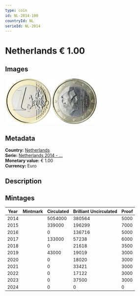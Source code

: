 ```yaml
---
type: coin
id: NL-2014-100
countryId: NL
serieId: NL-2014
---
```


# Netherlands € 1.00

## Images

<img src="../../../Images/common-2007-100.webp" height="150" alt="Front image"><img src="Images/netherlands-2014-100.webp" height="150" alt="Back image">

## Metadata

**Country:** [Netherlands](../index.md)\
**Serie:** [Netherlands 2014 - ...](index.md)\
**Monetary value:** € 1.00\
**Currency:** Euro

## Description

## Mintages

| Year | Mintmark | Circulated | Brilliant Uncirculated | Proof |
| ---- | -------- | ---------- | ---------------------- | ----- |
| 2014 |          | 5054000    | 380564                 | 5000  |
| 2015 |          | 339000     | 196299                 | 7000  |
| 2016 |          | 0          | 136716                 | 5000  |
| 2017 |          | 133000     | 57238                  | 6000  |
| 2018 |          | 0          | 21618                  | 3500  |
| 2019 |          | 43000      | 19019                  | 3000  |
| 2020 |          | 0          | 18020                  | 3000  |
| 2021 |          | 0          | 33421                  | 3000  |
| 2022 |          | 0          | 17122                  | 3000  |
| 2023 |          | 0          | 37500                  | 3000  |
| 2024 |          | 0          | 0                      | 0     |
